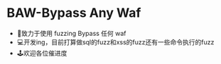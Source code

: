 # BAW-Bypass Any Waf
- 🧱致力于使用 fuzzing Bypass 任何 waf
- 💻开发ing，目前打算做sql的fuzz和xss的fuzz还有一些命令执行的fuzz
- 🕹️欢迎各位催进度

